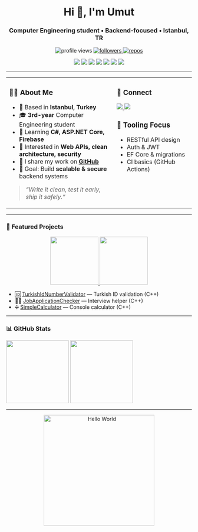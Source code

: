 <!-- Header -->
<h1 align="center">Hi 👋, I'm Umut</h1>
<h3 align="center">Computer Engineering student • Backend-focused • Istanbul, TR</h3>

<p align="center">
  <img src="https://komarev.com/ghpvc/?username=umutalb&label=Profile%20views&color=0e75b6&style=flat" alt="profile views" />
  <a href="https://github.com/Umutalb?tab=followers">
    <img src="https://img.shields.io/github/followers/Umutalb?label=Follow&style=flat" alt="followers" />
  </a>
  <a href="https://github.com/Umutalb?tab=repositories">
    <img src="https://img.shields.io/badge/Repos-active-0e75b6.svg?style=flat" alt="repos" />
  </a>
</p>

<!-- Tech badges -->
<p align="center">
  <img src="https://img.shields.io/badge/C++-00599C?logo=c%2B%2B&logoColor=white" />
  <img src="https://img.shields.io/badge/C%23-239120?logo=csharp&logoColor=white" />
  <img src="https://img.shields.io/badge/.NET-512BD4?logo=dotnet&logoColor=white" />
  <img src="https://img.shields.io/badge/ASP.NET%20Core-512BD4?logo=dotnet&logoColor=white" />
  <img src="https://img.shields.io/badge/Firebase-FFCA28?logo=firebase&logoColor=black" />
  <img src="https://img.shields.io/badge/Git-F05032?logo=git&logoColor=white" />
  <img src="https://img.shields.io/badge/Postman-FF6C37?logo=postman&logoColor=white" />
</p>

---

<!-- Two-column: About & Links -->
<table>
  <tr>
    <td width="58%" valign="top">

### 👨‍💻 About Me
- 🌉 Based in **Istanbul, Turkey**
- 🎓 **3rd-year** Computer Engineering student
- 🌱 Learning **C#, ASP.NET Core, Firebase**
- 🧭 Interested in **Web APIs, clean architecture, security**
- 📝 I share my work on **[GitHub](https://github.com/Umutalb)**  
- 🎯 Goal: Build **scalable & secure** backend systems

> _“Write it clean, test it early, ship it safely.”_

  </td>
  <td width="42%" valign="top">

### 🔗 Connect
<p>
  <a href="https://www.linkedin.com/in/umut-albayrak24/" target="_blank">
    <img src="https://img.shields.io/badge/LinkedIn-%230A66C2.svg?style=for-the-badge&logo=linkedin&logoColor=white" />
  </a>
  <a href="https://github.com/Umutalb" target="_blank">
    <img src="https://img.shields.io/badge/GitHub-%23181717.svg?style=for-the-badge&logo=github&logoColor=white" />
  </a>
</p>

### 🧰 Tooling Focus
- RESTful API design
- Auth & JWT
- EF Core & migrations
- CI basics (GitHub Actions)
  </td>
  </tr>
</table>

---

<!-- Projects: visual cards + tiny list -->
### 🚀 Featured Projects

<!-- Repo cards (visual) -->
<p align="center">
  <a href="https://github.com/Umutalb/DatingApp2025">
    <img height="130" src="https://github-readme-stats.vercel.app/api/pin/?username=Umutalb&repo=DatingApp2025&theme=material-palenight" />
  </a>
  <a href="https://github.com/Umutalb/PhoneBook">
    <img height="130" src="https://github-readme-stats.vercel.app/api/pin/?username=Umutalb&repo=PhoneBook&theme=material-palenight" />
  </a>
</p>

<!-- Compact bullets -->
- 🆔 [TurkishIdNumberValidator](https://github.com/Umutalb/TurkishIdNumberValidator) — Turkish ID validation (C++)  
- 🧑‍💼 [JobApplicationChecker](https://github.com/Umutalb/JobApplicationChecker) — Interview helper (C++)  
- ➗ [SimpleCalculator](https://github.com/Umutalb/SimpleCalculator) — Console calculator (C++)

---

<!-- Stats side-by-side -->
### 📊 GitHub Stats
<p>
  <img src="https://github-readme-stats.vercel.app/api?username=Umutalb&show_icons=true&count_private=true&theme=material-palenight&hide_border=false" height="170" />
  <img src="https://github-readme-stats.vercel.app/api/top-langs/?username=Umutalb&layout=compact&theme=material-palenight&hide_border=false" height="170" />
</p>

---

<!-- Closing GIF (single, centered) -->
<p align="center">
  <img src="https://media.giphy.com/media/h408T6Y5GfmXBKW62l/giphy.gif" width="300" alt="Hello World" />
</p>
